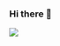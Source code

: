 ### Hi there 👋

<img src="https://capsule-render.vercel.app/api?type=wave&color=auto&height=300&section=header&text=capsule%20render&fontSize=90" />






<!--
**mkoko8855/mkoko8855** is a ✨ _special_ ✨ repository because its `README.md` (this file) appears on your GitHub profile.

Here are some ideas to get you started:

- 🔭 I’m currently working on ...
- 🌱 I’m currently learning ...
- 👯 I’m looking to collaborate on ...
- 🤔 I’m looking for help with ...
- 💬 Ask me about ...
- 📫 How to reach me: ...
- 😄 Pronouns: ...
- ⚡ Fun fact: ...
-->

